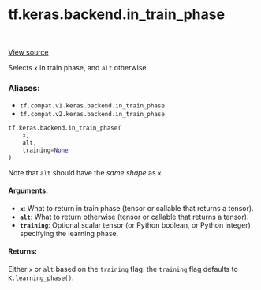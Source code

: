 <div itemscope itemtype="http://developers.google.com/ReferenceObject">
<meta itemprop="name" content="tf.keras.backend.in_train_phase" />
<meta itemprop="path" content="Stable" />
</div>

# tf.keras.backend.in_train_phase

<!-- Insert buttons -->

<table class="tfo-notebook-buttons tfo-api" align="left">
</table>

<a target="_blank" href="/code/stable/tensorflow/python/keras/backend.py">View source</a>



<!-- Start diff -->
Selects `x` in train phase, and `alt` otherwise.

### Aliases:

* `tf.compat.v1.keras.backend.in_train_phase`
* `tf.compat.v2.keras.backend.in_train_phase`


``` python
tf.keras.backend.in_train_phase(
    x,
    alt,
    training=None
)
```



<!-- Placeholder for "Used in" -->

Note that `alt` should have the *same shape* as `x`.

#### Arguments:


* <b>`x`</b>: What to return in train phase
    (tensor or callable that returns a tensor).
* <b>`alt`</b>: What to return otherwise
    (tensor or callable that returns a tensor).
* <b>`training`</b>: Optional scalar tensor
    (or Python boolean, or Python integer)
    specifying the learning phase.


#### Returns:

Either `x` or `alt` based on the `training` flag.
the `training` flag defaults to `K.learning_phase()`.
